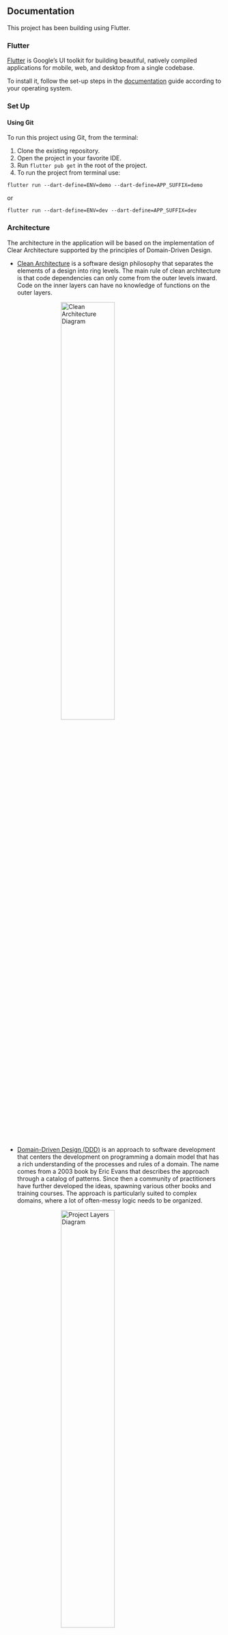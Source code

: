 ## Documentation

This project has been building using Flutter.

### Flutter 

[Flutter][flutter.dev] is Google’s UI toolkit for building beautiful, natively compiled applications for mobile, web, and desktop from a single codebase. 
 
To install it, follow the set-up steps in the [documentation][flutter.dev/install] guide according to your operating system. 

[flutter.dev]: https://flutter.dev/ 

[flutter.dev/install]: https://flutter.dev/docs/get-started/install 

### Set Up

#### Using Git

To run this project using Git, from the terminal:

1. Clone the existing repository.
2. Open the project in your favorite IDE.
3. Run `flutter pub get` in the root of the project. 
4. To run the project from terminal use:

```
flutter run --dart-define=ENV=demo --dart-define=APP_SUFFIX=demo
```
or 

```
flutter run --dart-define=ENV=dev --dart-define=APP_SUFFIX=dev
```

### Architecture 

The architecture in the application will be based on the implementation of Clear Architecture supported by the principles of Domain-Driven Design. 

* [Clean Architecture][ca] is a software design philosophy that separates the elements of a design into ring levels. The main rule of clean architecture is that code dependencies can only come from the outer levels inward. Code on the inner layers can have no knowledge of functions on the outer layers.

<img alt="Clean Architecture Diagram" src="./docs/img/clean_architecture.jpg"  style="display: block; margin-left: auto; margin-right: auto; width: 50%; margin-bottom: 20px;"/>

[ca]: https://blog.cleancoder.com/uncle-bob/2012/08/13/the-clean-architecture.html

* [Domain-Driven Design (DDD)][ddd] is an approach to software development that centers the development on programming a domain model that has a rich understanding of the processes and rules of a domain. The name comes from a 2003 book by Eric Evans that describes the approach through a catalog of patterns. Since then a community of practitioners have further developed the ideas, spawning various other books and training courses. The approach is particularly suited to complex domains, where a lot of often-messy logic needs to be organized. 

<img alt="Project Layers Diagram" src="./docs/img/clean_arch.png"  style="display: block; margin-left: auto; margin-right: auto; width: 50%; margin-bottom: 20px;"/>

[ddd]: http://www.methodsandtools.com/archive/archive.php?id=97

### Project Structure

This project has a folder structure that depends on the architecture we are implementing. Each feature is present and is managed separately in each layer.

    ├─ lib
        ├─ Application
            ├─ Auth
                ├─ auth_state
                ├─ login_page_state
        ├─ Domain
            ├─ Auth
                ├─ models
                    ├─ user
                    ├─ ...
                ├─ use_cases
                    ├─ login
                    ├─ logout
                ├─ interfaces
            ├─ Core
        ├─ Infrastructure 
            ├─ Auth  
            ├─ Core
        ├─ Presentation
            ├─ Auth
                ├─ login_page
            ├─ Core
            

To add a new feature, just add a new folder with the name of it in each layer.

## Develop

### State Management (Provider + Service Locator)

* For State Management, this project is using [Provider][provider], the google recommended way to develop Flutter apps. Provider is a wrapper around InheritedWidget to make them easier to use and more reusable. We strongly recommend to read the [oficial documentation][provider], the [oficial example][example] and [this guide][guide] to evacuate all doubts before contributing to this project. 

* [GetIt][get_it] Simple direct Service Locator that allows to decouple the interface from a concrete implementation and to access the concrete implementation from everywhere in the app.

[get_it]: https://pub.dev/packages/get_it
[provider]: https://pub.dev/packages/provider
[guide]: https://medium.com/flutter-community/making-sense-all-of-those-flutter-providers-e842e18f45dd
[example]: https://flutter.dev/docs/development/data-and-backend/state-mgmt/simple

### Build Runner 

* [Build Runner][build_runner] is a package that provides a concrete way of generating files using Dart code, outside of tools like pub.
In the project, there are some clases that needs to be auto generated, like the `Routes` and `Injectable Class`.

To keep this files updated,run the next command from the terminal:

```
flutter pub run build_runner watch --delete-conflicting-outputs
```

[build_runner]: https://pub.dev/packages/build_runner


## Working with responsive screens and different devices

All screens must be scalable due the different sizes of screens and big amount of device types.

To make a responsive view, we are going to follow [this approach](https://medium.com/flutter-community/flutter-effectively-scale-ui-according-to-different-screen-sizes-2cb7c115ea0a).

To simplify the development and centralize the process, we develop a set of widgets that shares all the information needed to make a responsive screen. These widget are the following:

- ResponsiveWidget (located in presentation/core/widgets/device_detector.dart) is the widget that generate all information related to the device and shares it with its childs.

- DeviceDetector (located in the same file than Responsive Widget) will identify the type of your device (phone/tablet) and allow us to provide different views for each one. DeviceDetector uses a ResposiveWidget and shares the same information to its childs.

- OrientationLayout (located in the same file than Responsive Widget) will identify the orientation of the device and allow us to provide different views for each orientation. You can combine this widget with the DeviceDetector to provide all posible combinations of screen sizes and orientation

On the other hand, using these widgets, we create the most common responsive widgets:

-ResponsiveText: Is like the Text widget, but it will change its text size according to the screen size. You can find this widget in presentation/core/widgets/responsive_text.

- ResponsiveInput: Is like the TextFormField widget, but it will change its text size according to the screen size. You can find this widget in presentation/core/widgets/responsive_text.

In both cases, you need to provide the TextType param to choose the textStyle. TextStyle calculation is made in the same file, you can change it, but be aware all the App is goint to be using it.


## Deployment

#### Release version for Android

To generate the release version for Android:

1. Update the version in the `pubspec.yaml` file:
2. Run the next command from the terminal.

```
flutter build apk --release --dart-define=ENV=dev --dart-define=APP_SUFFIX=dev 
```

3. Upload the generated file to AppCenter.

For more info or possible issues in release versions, please check the [Documentation for Android Deployment][deploymentAndroid].

[deploymentAndroid]: https://flutter.dev/docs/deployment/android

#### Release version for iOS

To generate the release version for iOS:

1. Update the version in the `pubspec.yaml` file:
2. Run the next command from the terminal, to create the release build.

```
flutter build ios --release --dart-define=ENV=dev --dart-define=APP_SUFFIX=dev
```

3. Then you need to create a build archive, for that follow the documentation in the [Create a build archive][deploymentIos] section.

For more info or possible issues in release versions, please check the [Documentation for iOS Deployment][deploymentIos].

[deploymentIos]: https://flutter.dev/docs/deployment/ios


## Coverage Reports

To generate the code coverage report you need to install lcov:

Installing in Ubuntu:

```
sudo apt-get update -qq -y
sudo apt-get install lcov -y
```

Installing in Mac:

```
brew install lcov
```
Then, generate the lcov file by running all tests with the following command:

```
flutter test --coverage
```
The coverage info will be created on ```/coverage/lcov.info```.

For generate the html Code Coverage Report (only Mac and Ubuntu) run:

```
genhtml coverage/lcov.info -o coverage/html
```

Then, look for the index.html file and open with your favorite web-browser
